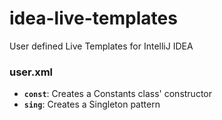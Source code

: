 # idea-live-templates
User defined Live Templates for IntelliJ IDEA

### user.xml
- **`const`**: Creates a Constants class' constructor
- **`sing`**: Creates a Singleton pattern
